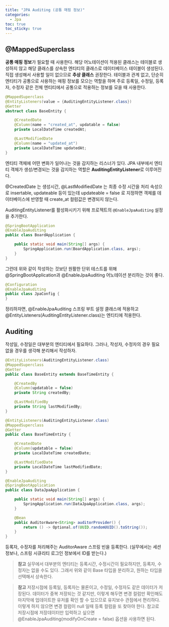 ```yaml
---
title: "JPA Auditing (공통 매핑 정보)"
categories:
  - Jpa
toc: true
toc_sticky: true
---
```


## @MappedSuperclass

**공통 매핑 정보**가 필요할 때 사용한다. 해당 어노테이션이 적용된 클래스는 테이블로 생성하지 않고 해당 클래스를 상속한 엔티티의 클래스로 데이터베이스 테이블이 생성된다. 직접 생성해서 사용할 일이 없으므로 **추상 클래스** 권장한다.  테이블과 관계 없고, 단순히 엔티티가 공통으로 사용하는 매핑 정보를 모으는 역할을 하며 주로 등록일, 수정일, 등록자, 수정자 같은 전체 엔티티에서 공통으로 적용하는 정보를 모을 때 사용한다.

```java
@MappedSuperclass
@EntityListeners(value = {AuditingEntityListener.class})
@Getter
abstract class BaseEntity {

    @CreatedDate
    @Column(name = "created_at", updatable = false)
    private LocalDateTime createdAt;

    @LastModifiedDate
    @Column(name = "updated_at")
    private LocalDateTime updatedAt;
}
```

엔티티 객체에 어떤 변화가 일어나는 것을 감지하는 리스너가 있다. JPA 내부에서 엔티티 객체가 생성/변경되는 것을 감지하는 역할은 **AuditingEntityListener**로 이루어진다.

@CreatedDate 는 생성시간, @LastModifiedDate 는 최종 수정 시간을 처리 속성으로 insertable, updateable 등이 있는데 updateable = false 로 지정하면 객체를 데이터베이스에 반영할 때 create_at 컬럼값은 변경되지 않는다.

AuditingEntityListener를 활성화시키기 위해 프로젝트의 `@EnableJpaAuditing` 설정을 추가한다.

```java
@SpringBootApplication
@EnableJpaAuditing
public class BoardApplication {

    public static void main(String[] args) {
        SpringApplication.run(BoardApplication.class, args);
    }
}
```

그런데 위와 같이 작성하는 것보단 원활한 단위 테스트를 위해 @SpringBootApplication과 @EnableJpaAuditing 어노테이션 분리하는 것이 좋다.

```java
@Configuration
@EnableJpaAuditing
public class JpaConfig {
}
```


정리하자면, @EnableJpaAuditing 스프링 부트 설정 클래스에 적용하고 @EntityListeners(AuditingEntityListener.class)는 엔티티에 적용한다.

## Auditing

작성일, 수정일은 대부분의 엔티티에서 필요하다. 그러나, 작성자, 수정자의 경우 필요 없을 경우를 생각해 분리해서 작성하자.

```java
@EntityListeners(AuditingEntityListener.class)
@MappedSuperclass
@Getter
public class BaseEntity extends BaseTimeEntity {

    @CreatedBy
    @Column(updatable = false)
    private String createdBy;

    @LastModifiedBy
    private String lastModifiedBy;
}
```

```java
@EntityListeners(AuditingEntityListener.class)
@MappedSuperclass
@Getter
public class BaseTimeEntity {

    @CreatedDate
    @Column(updatable = false)
    private LocalDateTime createdDate;

    @LastModifiedDate
    private LocalDateTime lastModifiedDate;
}
```

```java
@EnableJpaAuditing
@SpringBootApplication
public class DataJpaApplication {

	public static void main(String[] args) {
		SpringApplication.run(DataJpaApplication.class, args);
	}

	@Bean
	public AuditorAware<String> auditorProvider() {
		return () -> Optional.of(UUID.randomUUID().toString());
	}
}
```

등록자, 수정자를 처리해주는 AuditorAware 스프링 빈을 등록한다. (실무에서는 세션 정보나, 스프링 시큐리티 로그인 정보에서 ID를 받는다.)

> **참고**
실무에서 대부분의 엔티티는 등록시간, 수정시간이 필요하지만, 등록자, 수정자는 없을 수도 있다. 그래서 위와 같이 Base 타입을 분리하고, 원하는 타입을 선택해서 상속한다.
> 

> **참고**
저장시점에 등록일, 등록자는 물론이고, 수정일, 수정자도 같은 데이터가 저장된다. 데이터가 중복 저장되는 것 같지만, 이렇게 해두면 변경 컬럼만 확인해도 마지막에 업데이트한 유저를 확인 할 수 있으므로 유지보수 관점에서 편리하다. 이렇게 하지 않으면 변경 컬럼이 null 일때 등록 컬럼을 또 찾아야 한다. 참고로 저장시점에 저장데이터만 입력하고 싶으면 @EnableJpaAuditing(modifyOnCreate = false) 옵션을 사용하면 된다.
>